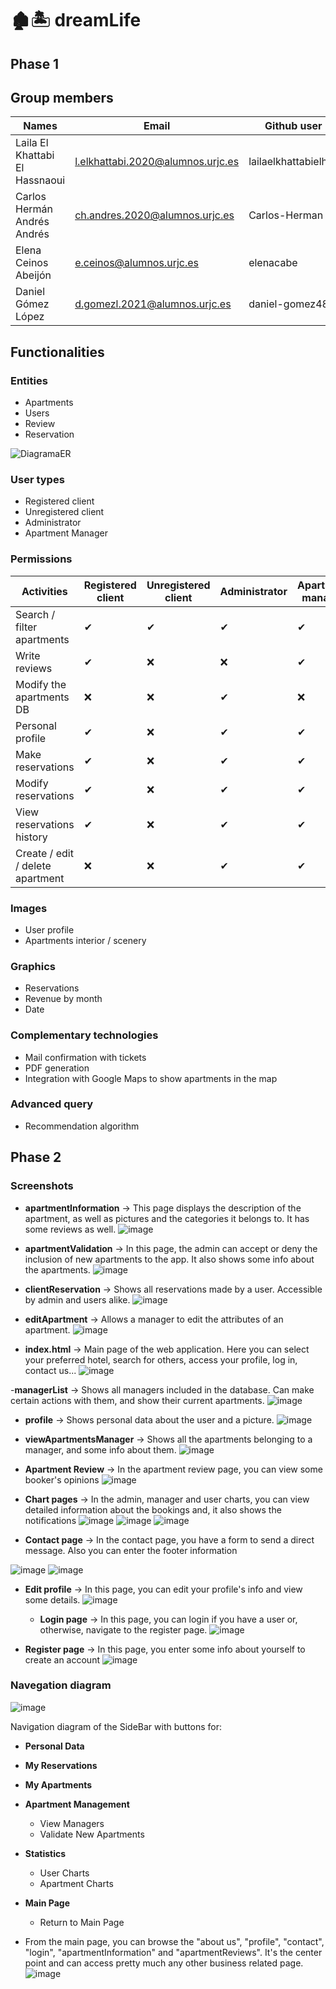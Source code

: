 # 🏚🏝 dreamLife 

## Phase 1

## Group members
| Names |Email |Github user| 
|--------------|--------------|--------------|
Laila El Khattabi El Hassnaoui | l.elkhattabi.2020@alumnos.urjc.es |lailaelkhattabielhas
Carlos Hermán Andrés Andrés | ch.andres.2020@alumnos.urjc.es|Carlos-Herman
Elena Ceinos Abeijón | e.ceinos@alumnos.urjc.es| elenacabe
Daniel Gómez López | d.gomezl.2021@alumnos.urjc.es | daniel-gomez487

## Functionalities

### Entities

  - Apartments
  - Users
  - Review
  - Reservation


![DiagramaER](https://github.com/user-attachments/assets/9bd76667-efb8-4383-ab47-d68b4f5a9af7)

### User types

  - Registered client
  - Unregistered client
  - Administrator
  - Apartment Manager

### Permissions

| Activities | Registered client | Unregistered client | Administrator | Apartment manager |
|--|--|--| -- |-- |
| Search / filter apartments | ✔      | ✔       | ✔       | ✔ |
| Write reviews       | ✔  | ❌   | ❌  | ✔ |
| Modify the apartments DB       | ❌  | ❌   | ✔  | ❌  |
| Personal profile       | ✔  | ❌   | ✔  | ✔ |
| Make reservations      |  ✔ | ❌   | ✔  | ✔ |
| Modify reservations       | ✔  | ❌  | ✔  | ✔ |
| View reservations history       | ✔  | ❌  | ✔ | ✔ |
| Create / edit / delete apartment | ❌ | ❌ | ✔ | ✔ |

### Images

- User profile
- Apartments interior / scenery

### Graphics

- Reservations
-  Revenue by month
- Date

### Complementary technologies
- Mail confirmation with tickets
- PDF generation
- Integration with Google Maps to show apartments in the map

### Advanced query
- Recommendation algorithm


## Phase 2

### Screenshots

- **apartmentInformation** -> This page displays the description of the apartment, as well as pictures and the categories it belongs to. It has some reviews as well.
![image](https://github.com/user-attachments/assets/66c7fee9-168b-4146-a9b0-0bc46062c011)

- **apartmentValidation** -> In this page, the admin can accept or deny the inclusion of new apartments to the app. It also shows some info about the apartments.
  ![image](https://github.com/user-attachments/assets/774caa74-0485-47c0-b066-4301c38fb245)

- **clientReservation** -> Shows all reservations made by a user. Accessible by admin and users alike.
![image](https://github.com/user-attachments/assets/88a4a9b1-6fc0-46ce-9efd-c09bc044e612)

- **editApartment** -> Allows a manager to edit the attributes of an apartment.
![image](https://github.com/user-attachments/assets/3dcc5e9c-eba3-4e7f-a14f-3ec02921dded)

- **index.html** -> Main page of the web application. Here you can select your preferred hotel, search for others, access your profile, log in, contact us...
![image](https://github.com/user-attachments/assets/9f3e2c9f-9e84-42aa-866c-dbb8c187c8ac)

-**managerList** -> Shows all managers included in the database. Can make certain actions with them, and show their current apartments.
![image](https://github.com/user-attachments/assets/1f398434-9260-4115-8fe8-2b7fc0315f92)

- **profile** -> Shows personal data about the user and a picture.
![image](https://github.com/user-attachments/assets/415cf117-1887-4a4e-aae2-56130257f2b1)

- **viewApartmentsManager** -> Shows all the apartments belonging to a manager, and some info about them.
![image](https://github.com/user-attachments/assets/42439a76-c780-430f-9ddd-b8a7a368284d)


- **Apartment Review** -> In the apartment review page, you can view some booker's opinions
  ![image](https://github.com/user-attachments/assets/91bd9a89-9e17-4cd5-9177-bd8d828b9f2a)

- **Chart pages** -> In the admin, manager and user charts, you can view detailed information about the bookings and, it also shows the notifications
![image](https://github.com/user-attachments/assets/a639a5cb-7894-4ce5-ad41-70b6b474daba)
![image](https://github.com/user-attachments/assets/7f157335-bf25-4b5f-ac81-60c820bbddbd)
![image](https://github.com/user-attachments/assets/decce0e9-4948-4074-b06a-dc4f47dc8e5b)


- **Contact page** -> In the contact page, you have a form to send a direct message. Also you can enter the footer information

![image](https://github.com/user-attachments/assets/353fcbff-244a-4b30-84f3-84286ee16001)
![image](https://github.com/user-attachments/assets/88efe667-0256-4790-a700-1eefeed1e779)

- **Edit profile** -> In this page, you can edit your profile's info and view some details.
![image](https://github.com/user-attachments/assets/7a912d3d-0a76-48b1-a258-ad90918bd2a1)

  - **Login page** -> In this page, you can login if you have a user or, otherwise, navigate to the register page.
![image](https://github.com/user-attachments/assets/57f1fee3-2258-4c29-aaf8-3e723724ec11)


-  **Register page** -> In this page, you enter some info about yourself to create an account
  ![image](https://github.com/user-attachments/assets/732e9e69-47c9-4ad4-8dc5-5f1338638db1)




### Navegation diagram
![image](https://github.com/user-attachments/assets/ac5577f3-5074-43ff-a12d-198d7e2eda97)

Navigation diagram of the SideBar with buttons for:

- **Personal Data**
- **My Reservations**
- **My Apartments**
- **Apartment Management**
  - View Managers
  - Validate New Apartments
- **Statistics**
  - User Charts
  - Apartment Charts
- **Main Page**
  - Return to Main Page


- From the main page, you can browse the "about us", "profile", "contact", "login", "apartmentInformation" and "apartmentReviews". It's the center point and can access pretty much any other business related page.
![image](https://github.com/user-attachments/assets/b86b2450-1f01-4775-9375-c6b5d460b9db)


